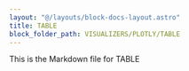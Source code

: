 ```yaml
---
layout: "@/layouts/block-docs-layout.astro"
title: TABLE
block_folder_path: VISUALIZERS/PLOTLY/TABLE
---
```


This is the Markdown file for TABLE


